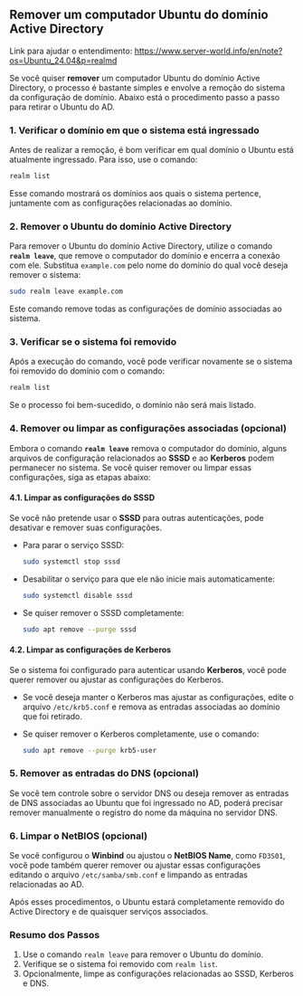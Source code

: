 ## **Remover** um computador Ubuntu do domínio Active Directory

Link para ajudar o entendimento: https://www.server-world.info/en/note?os=Ubuntu_24.04&p=realmd

Se você quiser **remover** um computador Ubuntu do domínio Active Directory, o processo é bastante simples e envolve a remoção do sistema da configuração de domínio. Abaixo está o procedimento passo a passo para retirar o Ubuntu do AD.

### 1. Verificar o domínio em que o sistema está ingressado
Antes de realizar a remoção, é bom verificar em qual domínio o Ubuntu está atualmente ingressado. Para isso, use o comando:

```bash
realm list
```

Esse comando mostrará os domínios aos quais o sistema pertence, juntamente com as configurações relacionadas ao domínio.

### 2. Remover o Ubuntu do domínio Active Directory
Para remover o Ubuntu do domínio Active Directory, utilize o comando **`realm leave`**, que remove o computador do domínio e encerra a conexão com ele. Substitua `example.com` pelo nome do domínio do qual você deseja remover o sistema:

```bash
sudo realm leave example.com
```

Este comando remove todas as configurações de domínio associadas ao sistema.

### 3. Verificar se o sistema foi removido
Após a execução do comando, você pode verificar novamente se o sistema foi removido do domínio com o comando:

```bash
realm list
```

Se o processo foi bem-sucedido, o domínio não será mais listado.

### 4. Remover ou limpar as configurações associadas (opcional)
Embora o comando **`realm leave`** remova o computador do domínio, alguns arquivos de configuração relacionados ao **SSSD** e ao **Kerberos** podem permanecer no sistema. Se você quiser remover ou limpar essas configurações, siga as etapas abaixo:

#### 4.1. Limpar as configurações do SSSD
Se você não pretende usar o **SSSD** para outras autenticações, pode desativar e remover suas configurações.

- Para parar o serviço SSSD:

  ```bash
  sudo systemctl stop sssd
  ```

- Desabilitar o serviço para que ele não inicie mais automaticamente:

  ```bash
  sudo systemctl disable sssd
  ```

- Se quiser remover o SSSD completamente:

  ```bash
  sudo apt remove --purge sssd
  ```

#### 4.2. Limpar as configurações de Kerberos
Se o sistema foi configurado para autenticar usando **Kerberos**, você pode querer remover ou ajustar as configurações do Kerberos.

- Se você deseja manter o Kerberos mas ajustar as configurações, edite o arquivo `/etc/krb5.conf` e remova as entradas associadas ao domínio que foi retirado.

- Se quiser remover o Kerberos completamente, use o comando:

  ```bash
  sudo apt remove --purge krb5-user
  ```

### 5. Remover as entradas do DNS (opcional)
Se você tem controle sobre o servidor DNS ou deseja remover as entradas de DNS associadas ao Ubuntu que foi ingressado no AD, poderá precisar remover manualmente o registro do nome da máquina no servidor DNS.

### 6. Limpar o NetBIOS (opcional)
Se você configurou o **Winbind** ou ajustou o **NetBIOS Name**, como `FD3S01`, você pode também querer remover ou ajustar essas configurações editando o arquivo `/etc/samba/smb.conf` e limpando as entradas relacionadas ao AD.

Após esses procedimentos, o Ubuntu estará completamente removido do Active Directory e de quaisquer serviços associados.

### Resumo dos Passos
1. Use o comando `realm leave` para remover o Ubuntu do domínio.
2. Verifique se o sistema foi removido com `realm list`.
3. Opcionalmente, limpe as configurações relacionadas ao SSSD, Kerberos e DNS.

